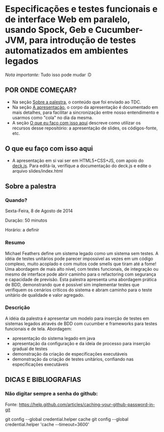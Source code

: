 # Especificações e testes funcionais e de interface Web em paralelo, usando Spock, Geb e Cucumber-JVM, para introdução de testes automatizados em ambientes legados

*Nota importante:* Tudo isso pode mudar :D

## POR ONDE COMEÇAR?

* Na seção [Sobre a palestra](#sobre-a-palestra), o conteúdo que foi enviado ao TDC. 
* Na seção [A apresentação](APRESENTACAO.md), o corpo da apresentação é documentado em mais detalhes, para facilitar a sincronização entre nosso entendimento e usarmos como "cola" no dia da mesma.
* A seção [O que eu faço com isso aqui](#o-que-eu-faco-com-isso-aqui) descreve como utilizar os recursos desse repositório: a apresentação de slides, os códigos-fonte, etc.

## <a name="o-que-eu-faco-com-isso-aqui"/> O que eu faço com isso aqui

* A apresentação em si vai ser em HTML5+CSS+JS, com apoio do [deck.js](http://imakewebthings.com/deck.js/). Para editá-la, verifique a documentação do deck.js e edite o arquivo slides/index.html

## Sobre a palestra

### Quando?

Sexta-Feira, 8 de Agosto de 2014

Duração: 50 minutos

Horário: a definir

### Resumo

Michael Feathers define um sistema legado como um sistema sem testes. A idéia de testes unitários pode parecer impossível as vezes em um código complexo, muito acoplado e com muitos code smells que tiram até a fome! Uma abordagem de mais alto nível, com testes funcionais, de integração ou mesmo de interface pode abrir caminho para o refactoring com segurança e capacidade de previsão. Esta palestra apresenta uma abordagem prática de BDD, demonstrando que é possível sim implementar testes que verifiquem os cenários críticos do sistema e abram caminho para o teste unitário de qualidade e valor agregado.

### Descrição

A idéia da palestra é apresentar um modelo para inserção de testes em sistemas legados através de BDD com cucumber e frameworks para testes funcionais e de tela. Abordagem:
* apresentação do sistema legado em java
* apresentação da configuração e da ideia de processo para inserção gradual de testes
* demonstração da criação de especificações executáveis
* demonstração da criação de testes unitários, confiando nas especificações executáveis

## DICAS E BIBLIOGRAFIAS

### Não digitar sempre a senha do github:
Fonte: https://help.github.com/articles/caching-your-github-password-in-git

git config --global credential.helper cache
git config --global credential.helper 'cache --timeout=3600'
